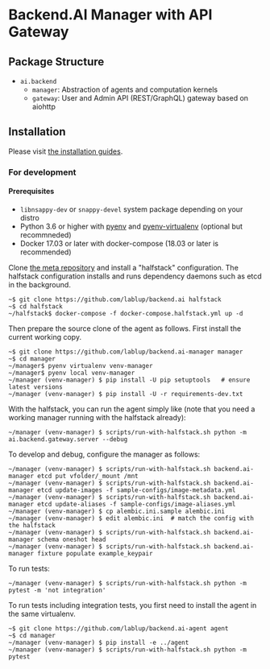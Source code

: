 Backend.AI Manager with API Gateway
===================================

Package Structure
-----------------

* `ai.backend`
  - `manager`: Abstraction of agents and computation kernels
  - `gateway`: User and Admin API (REST/GraphQL) gateway based on aiohttp

Installation
------------

Please visit [the installation guides](https://github.com/lablup/backend.ai/wiki).

### For development

#### Prerequisites

* `libnsappy-dev` or `snappy-devel` system package depending on your distro
* Python 3.6 or higher with [pyenv](https://github.com/pyenv/pyenv)
and [pyenv-virtualenv](https://github.com/pyenv/pyenv-virtualenv) (optional but recommneded)
* Docker 17.03 or later with docker-compose (18.03 or later is recommended)

Clone [the meta repository](https://github.com/lablup/backend.ai) and install a "halfstack" configuration.
The halfstack configuration installs and runs dependency daemons such as etcd in the background.

```console
~$ git clone https://github.com/lablup/backend.ai halfstack
~$ cd halfstack
~/halfstack$ docker-compose -f docker-compose.halfstack.yml up -d
```

Then prepare the source clone of the agent as follows.
First install the current working copy.

```console
~$ git clone https://github.com/lablup/backend.ai-manager manager
~$ cd manager
~/manager$ pyenv virtualenv venv-manager
~/manager$ pyenv local venv-manager
~/manager (venv-manager) $ pip install -U pip setuptools   # ensure latest versions
~/manager (venv-manager) $ pip install -U -r requirements-dev.txt
```

With the halfstack, you can run the agent simply like
(note that you need a working manager running with the halfstack already):

```console
~/manager (venv-manager) $ scripts/run-with-halfstack.sh python -m ai.backend.gateway.server --debug
```

To develop and debug, configure the manager as follows:

```console
~/manager (venv-manager) $ scripts/run-with-halfstack.sh backend.ai-manager etcd put vfolder/_mount /mnt
~/manager (venv-manager) $ scripts/run-with-halfstack.sh backend.ai-manager etcd update-images -f sample-configs/image-metadata.yml
~/manager (venv-manager) $ scripts/run-with-halfstack.sh backend.ai-manager etcd update-aliases -f sample-configs/image-aliases.yml
~/manager (venv-manager) $ cp alembic.ini.sample alembic.ini
~/manager (venv-manager) $ edit alembic.ini  # match the config with the halfstack
~/manager (venv-manager) $ scripts/run-with-halfstack.sh backend.ai-manager schema oneshot head
~/manager (venv-manager) $ scripts/run-with-halfstack.sh backend.ai-manager fixture populate example_keypair
```

To run tests:

```console
~/manager (venv-manager) $ scripts/run-with-halfstack.sh python -m pytest -m 'not integration'
```

To run tests including integration tests, you first need to install the agent in the same virtualenv.

```console
~$ git clone https://github.com/lablup/backend.ai-agent agent
~$ cd manager
~/manager (venv-manager) $ pip install -e ../agent
~/manager (venv-manager) $ scripts/run-with-halfstack.sh python -m pytest
```
